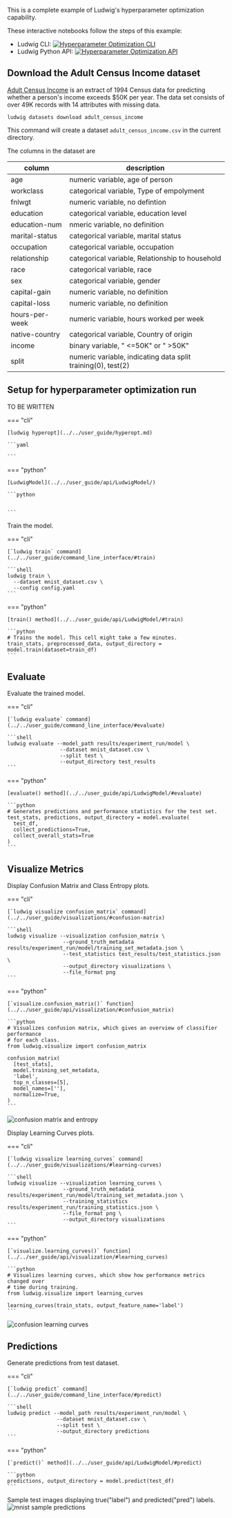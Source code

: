This is a complete example of Ludwig's hyperparameter optimization capability.

These interactive notebooks follow the steps of this example:

- Ludwig CLI: [![Hyperparameter Optimization CLI](https://colab.research.google.com/assets/colab-badge.svg)](https://colab.research.google.com/github/ludwig-ai/ludwig-docs/blob/hyperopt-tutorial/docs/examples/hyperopt_notebooks/hyperopt_notebook_clie.ipynb)
- Ludwig Python API: [![Hyperparameter Optimization API](https://colab.research.google.com/assets/colab-badge.svg)](https://colab.research.google.com/github/ludwig-ai/ludwig-docs/blob/hyperopt-tutorial/docs/examples/hyperopt_notebooks/hyperopt_notebook_api.ipynb)

## Download the Adult Census Income dataset

[Adult Census Income](https://archive.ics.uci.edu/ml/datasets/adult) is an extract of 1994 Census data for predicting whether a person's income exceeds $50K per year.  The data set consists of over 49K records with 14 attributes with missing data.

```shell
ludwig datasets download adult_census_income
```

This command will create a dataset `adult_census_income.csv` in the current directory.

The columns in the dataset are

| column         | description                                                  |
| -------------- | ------------------------------------------------------------ |
| age            | numeric variable, age of person                              |
| workclass      | categorical variable, Type of empolyment                     |
| fnlwgt         | numeric variable, no defintion                               |
| education      | categorical variable, education level                        |
| education-num  | nmeric variable, no definition                               |
| marital-status | categorical variable, marital status                         |
| occupation     | categorical variable, occupation                             |
| relationship   | categorical variable, Relationship to household              |
| race           | categorical variable, race                                   |
| sex            | categorical variable, gender                                 |
| capital-gain   | numeric variable, no definition                              |
| capital-loss   | numeric variable, no definition                              |
| hours-per-week | numeric variable, hours worked per week                      |
| native-country | categorical variable, Country of origin                      |
| income         | binary variable, " <=50K" or " >50K"                         |
| split          | numeric variable, indicating data split training(0), test(2) |


## Setup for hyperparameter optimization run

TO BE WRITTEN

=== "cli"

    [ludwig hyperopt](../../user_guide/hyperopt.md)

    ```yaml

    ```

=== "python"

    [LudwigModel](../../user_guide/api/LudwigModel/)

    ```python


    ```

Train the model.

=== "cli"

    [`ludwig train` command](../../user_guide/command_line_interface/#train)

    ```shell
    ludwig train \
      --dataset mnist_dataset.csv \
      --config config.yaml
    ```

=== "python"

    [train() method](../../user_guide/api/LudwigModel/#train)

    ```python
    # Trains the model. This cell might take a few minutes.
    train_stats, preprocessed_data, output_directory = model.train(dataset=train_df)
    ```

## Evaluate

Evaluate the trained model.

=== "cli"

    [`ludwig evaluate` command](../../user_guide/command_line_interface/#evaluate)

    ```shell
    ludwig evaluate --model_path results/experiment_run/model \
                     --dataset mnist_dataset.csv \
                     --split test \
                     --output_directory test_results
    ```

=== "python"

    [evaluate() method](../../user_guide/api/LudwigModel/#evaluate)

    ```python
    # Generates predictions and performance statistics for the test set.
    test_stats, predictions, output_directory = model.evaluate(
      test_df,
      collect_predictions=True,
      collect_overall_stats=True
    )
    ```

## Visualize Metrics

Display Confusion Matrix and Class Entropy plots.

=== "cli"

    [`ludwig visualize confusion_matrix` command](../../user_guide/visualizations/#confusion-matrix)

    ```shell
    ludwig visualize --visualization confusion_matrix \
                      --ground_truth_metadata results/experiment_run/model/training_set_metadata.json \
                      --test_statistics test_results/test_statistics.json \
                      --output_directory visualizations \
                      --file_format png
    ```

=== "python"

    [`visualize.confusion_matrix()` function](../../user_guide/api/visualization/#confusion_matrix)

    ```python
    # Visualizes confusion matrix, which gives an overview of classifier performance
    # for each class.
    from ludwig.visualize import confusion_matrix

    confusion_matrix(
      [test_stats],
      model.training_set_metadata,
      'label',
      top_n_classes=[5],
      model_names=[''],
      normalize=True,
    )
    ```

![confusion matrix and entropy](mnist_colab_notebooks/images/mnist_confusion_matrix_and_entropy.png)

Display Learning Curves plots.

=== "cli"

    [`ludwig visualize learning_curves` command](../../user_guide/visualizations/#learning-curves)

    ```shell
    ludwig visualize --visualization learning_curves \
                      --ground_truth_metadata results/experiment_run/model/training_set_metadata.json \
                      --training_statistics results/experiment_run/training_statistics.json \
                      --file_format png \
                      --output_directory visualizations
    ```

=== "python"

    [`visualize.learning_curves()` function](../../ser_guide/api/visualization/#learning_curves)

    ```python
    # Visualizes learning curves, which show how performance metrics changed over
    # time during training.
    from ludwig.visualize import learning_curves

    learning_curves(train_stats, output_feature_name='label')
    ```

![confusion learning curves](mnist_colab_notebooks/images/mnist_learning_curves.png)

## Predictions

Generate predictions from test dataset.

=== "cli"

    [`ludwig predict` command](../../user_guide/command_line_interface/#predict)

    ```shell
    ludwig predict --model_path results/experiment_run/model \
                    --dataset mnist_dataset.csv \
                    --split test \
                    --output_directory predictions
    ```

=== "python"

    [`predict()` method](../../user_guide/api/LudwigModel/#predict)

    ```python
    predictions, output_directory = model.predict(test_df)
    ```

Sample test images displaying true("label") and predicted("pred") labels.
![mnist sample predictions](mnist_colab_notebooks/images/mnist_sample_predictions.png)
